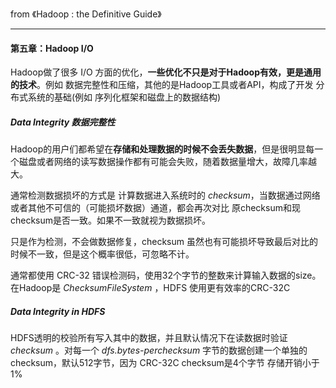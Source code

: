 from 《Hadoop : the Definitive Guide》

---

#### 第五章：Hadoop I/O 

Hadoop做了很多 I/O 方面的优化，**一些优化不只是对于Hadoop有效，更是通用的技术**。例如 数据完整性和压缩，其他的是Hadoop工具或者API，构成了开发 分布式系统的基础(例如 序列化框架和磁盘上的数据结构)

##### Data Integrity 数据完整性

Hadoop的用户们都希望在**存储和处理数据的时候不会丢失数据**，但是很明显每一个磁盘或者网络的读写数据操作都有可能会失败，随着数据量增大，故障几率越大。

通常检测数据损坏的方式是 计算数据进入系统时的 *checksum*，当数据通过网络或者其他不可信的（可能损坏数据）通道，都会再次对比 原checksum和现checksum是否一致。如果不一致就视为数据损坏。

只是作为检测，不会做数据修复，checksum 虽然也有可能损坏导致最后对比的时候不一致，但是这个概率很低，可忽略不计。

通常都使用 CRC-32 错误检测码，使用32个字节的整数来计算输入数据的size。 在Hadoop是 *ChecksumFileSystem* ，HDFS 使用更有效率的CRC-32C

##### Data Integrity in HDFS

HDFS透明的校验所有写入其中的数据，并且默认情况下在读数据时验证 *checksum* 。对每一个 *dfs.bytes-perchecksum* 字节的数据创建一个单独的 checksum，默认512字节，因为 CRC-32C checksum是4个字节 存储开销小于1%

##### 

























